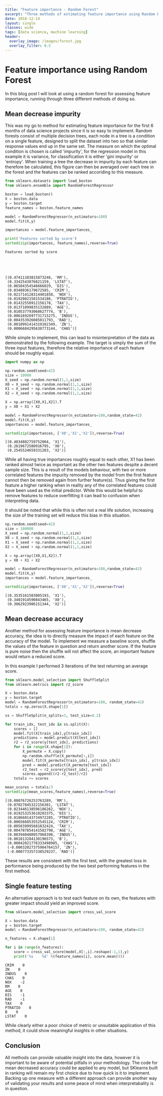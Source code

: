 ```yaml
---
title: "Feature importance - Random Forest"
excerpt: "Three methods of estimating feature importance using Random Forests"
date: 2018-12-14
layout: single
classes: wide
tags: [data science, machine learning]
header:
  overlay_image: /images/forest.jpg
  overlay_filter: 0.5
---
```

# Feature importance using Random Forest
In this blog post I will look at using a random forest for assessing feature importance, running through three different methods of doing so. 
## Mean decrease impurity
This was my go to method for estimating feature importance for the first 6 months of data science projects since it is so easy to implement. Random forests consist of multiple decision trees, each node in a tree is a condition on a single feature, designed to split the dataset into two so that similar response values end up in the same set. The measure on which the optimal condition is chosen is called 'impurity', for the regression model in this example it is variance, for classification it is either 'gini impurity' or 'entropy'. When training a tree the decrease in impurity by each feature can therefore be calculated, this figure can then be averaged over each tree in the forest and the features can be ranked accoriding to this measure.


```python
from sklearn.datasets import load_boston
from sklearn.ensemble import RandomForestRegressor

boston = load_boston()
X = boston.data
y = boston.target
feature_names = boston.feature_names

model = RandomForestRegressor(n_estimators=100)
model.fit(X,y)

importances = model.feature_importances_

print('Features sorted by score')
sorted(zip(importances, feature_names),reverse=True)
```

    Features sorted by score





    [(0.47411103815873246, 'RM'),
     (0.3342543076821159, 'LSTAT'),
     (0.06504354546666029, 'DIS'),
     (0.0348036179672585, 'CRIM'),
     (0.021714128314401858, 'NOX'),
     (0.01920821501534186, 'PTRATIO'),
     (0.01432558912156178, 'TAX'),
     (0.01371099835132889, 'AGE'),
     (0.010537793068627774, 'B'),
     (0.0061692697731715275, 'INDUS'),
     (0.004353926085011793, 'RAD'),
     (0.0010991414319102349, 'ZN'),
     (0.0006684295638773144, 'CHAS')]



While simple to implement, this can lead to misinterpretation of the data as demonstrated by the following example. The target is simply the sum of the three input features, therefore the relative importance of each feature should be roughly equal.


```python
import numpy as np

np.random.seed(seed=42)
size = 10000
X_seed = np.random.normal(1,1,size)
X0 = X_seed + np.random.normal(1,1,size)
X1 = X_seed + np.random.normal(1,1,size)
X2 = X_seed + np.random.normal(1,1,size)

X = np.array([X0,X1,X2]).T
y = X0 + X1 + X2
```


```python
model = RandomForestRegressor(n_estimators=100,random_state=42)
model.fit(X,y)
importances = model.feature_importances_

sorted(zip(importances, ['X0','X1','X2']),reverse=True)
```




    [(0.4834802759752004, 'X1'),
     (0.2619672580916795, 'X0'),
     (0.2545524659331203, 'X2')]



While all having true importances roughly equal to each other, X1 has been ranked almost twice as important as the other two features despite a decent sample size. This is a result of the models behaviour, with two or more correlated features the impurity removed by the model from the first feature cannot then be removed again from further feature(s). Thus giving the first feature a higher ranking when in reality any of the correlated features could have been used as the initial predictor.
While this would be helpful to remove features to reduce overfitting it can lead to confusion when interpreting data.

It should be noted that while this is often not a real life solution, increasing the size of the training set will reduce this bias in this situation.


```python
np.random.seed(seed=42)
size = 100000
X_seed = np.random.normal(1,1,size)
X0 = X_seed + np.random.normal(1,1,size)
X1 = X_seed + np.random.normal(1,1,size)
X2 = X_seed + np.random.normal(1,1,size)

X = np.array([X0,X1,X2]).T
y = X0 + X1 + X2

model = RandomForestRegressor(n_estimators=100,random_state=42)
model.fit(X,y)
importances = model.feature_importances_

sorted(zip(importances, ['X0','X1','X2']),reverse=True)
```




    [(0.3535161503005193, 'X1'),
     (0.3401914590843465, 'X0'),
     (0.3062923906151344, 'X2')]



## Mean decrease accuracy
Another method for assessing feature importance is mean decrease accuracy, the idea is to directly measure the impact of each feature on the accuracy of the model. To implement we measure a baseline score, shuffle the values of the feature in question and return another score. If the feature is pure noise then the shuffle will not affect the score, an important feature would return a reduced score. 

In this example I performed 3 iterations of the test returning an average score.


```python
from sklearn.model_selection import ShuffleSplit
from sklearn.metrics import r2_score

X = boston.data
y = boston.target
model = RandomForestRegressor(n_estimators=100, random_state=42)
totals = np.zeros(X.shape[1])

ss = ShuffleSplit(n_splits=3, test_size=0.2)

for train_idx, test_idx in ss.split(X):
    scores = []
    model.fit(X[train_idx],y[train_idx])
    predictions = model.predict(X[test_idx])
    r2 = r2_score(y[test_idx], predictions)
    for i in range(X.shape[1]):
        X_permute = X.copy()
        np.random.shuffle(X_permute[:,i])
        model.fit(X_permute[train_idx], y[train_idx])
        pred = model.predict(X_permute[test_idx])
        r2_test = r2_score(y[test_idx], pred)
        scores.append((r2-r2_test)/r2)
    totals += scores

mean_scores = totals/3
sorted(zip(mean_scores,feature_names),reverse=True)
```




    [(0.08076726253763289, 'RM'),
     (0.07027845322156301, 'LSTAT'),
     (0.023446138596186262, 'NOX'),
     (0.019253253610203375, 'DIS'),
     (0.018660143734972285, 'PTRATIO'),
     (0.006566053552545124, 'CRIM'),
     (0.005039995681832424, 'TAX'),
     (0.004787854141582798, 'AGE'),
     (0.003940480957968398, 'INDUS'),
     (0.001813284130196573, 'B'),
     (0.00042021776333498985, 'CHAS'),
     (-0.00032027375904764157, 'ZN'),
     (-0.000773357338529237, 'RAD')]



These results are consistent with the first test, with the greatest loss in performance being produced by the two best performing features in the first method.

## Single feature testing
An alternative approach is to test each feature on its own, the features with greater impact should yield an improved score. 


```python
from sklearn.model_selection import cross_val_score

X = boston.data
y = boston.target
model = RandomForestRegressor(n_estimators=100, random_state=42)

n_features = X.shape[1]

for i in range(n_features):
    score = cross_val_score(model,X[:,i].reshape(-1,1),y)
    print('%s    %d' %(feature_names[i], score.mean()))
```

    CRIM    0
    ZN    0
    INDUS    0
    CHAS    0
    NOX    -2
    RM    0
    AGE    0
    DIS    -1
    RAD    -1
    TAX    0
    PTRATIO    0
    B    0
    LSTAT    0


While clearly either a poor choice of metric or unsuitable application of this method, it could show meaningful insights in other situations.
## Conclusion
All methods can provide valuable insight into the data, however it is important to be aware of potential pitfalls in your methodology. The code for mean decreased accuracy could be applied to any model, but SKlearns built in ranking will remain my first choice due to how quick is it to implement. Backing up one measure with a different approach can provide another way of validating your results and some peace of mind when interpretabality is in question.
